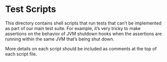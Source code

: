 # Test Scripts

This directory contains shell scripts that run tests that can’t be implemented as part of our main
test suite. For example, it’s very tricky to make assertions on the behavior of JVM shutdown hooks
when the assertions are running within the same JVM that’s being shut down.

More details on each script should be included as comments at the top of each script file.
